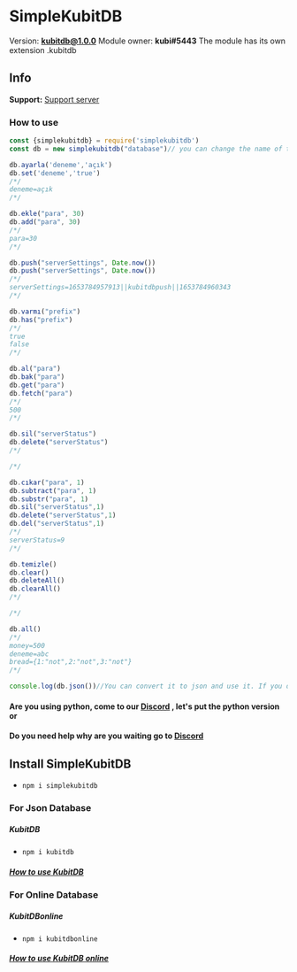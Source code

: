 # SimpleKubitDB
Version: **kubitdb@1.0.0**
Module owner: **kubi#5443**
The module has its own extension .kubitdb
## Info 
**Support:** [Support server](https://discord.gg/4Xpwwz6pgN) 
### How to use
```js
const {simplekubitdb} = require('simplekubitdb')
const db = new simplekubitdb("database")// you can change the name of the file to save,You can use const db = new kubitdb("./database.kubitdb") if you want

db.ayarla('deneme','açık')
db.set('deneme','true')
/*/
deneme=açık
/*/

db.ekle("para", 30)
db.add("para", 30)
/*/
para=30
/*/

db.push("serverSettings", Date.now())
db.push("serverSettings", Date.now())
/*/
serverSettings=1653784957913||kubitdbpush||1653784960343
/*/

db.varmı("prefix") 
db.has("prefix") 
/*/
true
false
/*/

db.al("para")
db.bak("para")
db.get("para")
db.fetch("para")
/*/
500
/*/

db.sil("serverStatus")
db.delete("serverStatus")
/*/

/*/

db.cıkar("para", 1)
db.subtract("para", 1)
db.substr("para", 1)
db.sil("serverStatus",1)
db.delete("serverStatus",1)
db.del("serverStatus",1)
/*/
serverStatus=9
/*/

db.temizle()
db.clear()
db.deleteAll()
db.clearAll()
/*/

/*/

db.all()
/*/
money=500
deneme=abc
bread={1:"not",2:"not",3:"not"}
/*/

console.log(db.json())//You can convert it to json and use it. If you don't like simplekubitdb, you can convert it to json and use another database. you can use Örnek olarak kubitdb https://www.npmjs.com/package/kubitdb
```
#### Are you using python, come to our [Discord](https://discord.gg/4Xpwwz6pgN) , let's put the python version or
#### Do you need help why are you waiting go to [Discord](https://discord.gg/4Xpwwz6pgN) 
## Install SimpleKubitDB
- ```npm i simplekubitdb```

### For Json Database
##### KubitDB
- ```npm i kubitdb```
##### [How to use KubitDB](https://www.npmjs.com/package/kubitdb) 

### For Online Database
##### KubitDBonline
- ```npm i kubitdbonline```
##### [How to use KubitDB online](https://www.npmjs.com/package/kubitdbonline) 
